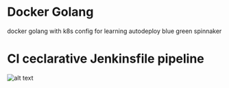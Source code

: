 # Docker Golang
docker golang with k8s config for learning autodeploy blue green spinnaker
# CI ceclarative Jenkinsfile pipeline
![alt text](https://i.imgur.com/oIprdKb.png)

